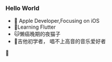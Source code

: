 ### Hello World
-  Apple Developer,Focusing on iOS
- 🌱Learning Flutter
- 🐱懒癌晚期的夜猫子
- 🎸吉他初学者， 唱不上高音的音乐爱好者

💊

<!--
**evenlinyf/evenlinyf** is a ✨ _special_ ✨ repository because its `README.md` (this file) appears on your GitHub profile.

Here are some ideas to get you started:

- 🔭 I’m currently working on ...
- 🌱 I’m currently learning ...
- 👯 I’m looking to collaborate on ...
- 🤔 I’m looking for help with ...
- 💬 Ask me about ...
- 📫 How to reach me: ...
- 😄 Pronouns: ...
- ⚡ Fun fact: ...
-->
